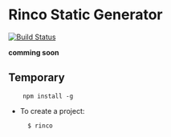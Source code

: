 Rinco Static Generator
============

[![Build Status](https://travis-ci.org/rincojs/rinco-staticgen.svg?branch=master)](https://travis-ci.org/rincojs/rinco-staticgen)

__comming soon__

## Temporary
        npm install -g
* To create a project:

        $ rinco

